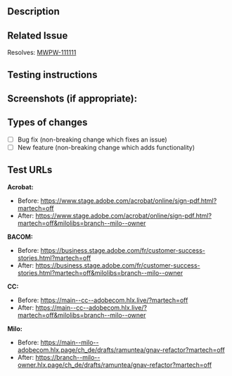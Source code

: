 ## Description

## Related Issue
Resolves: [MWPW-111111](https://jira.corp.adobe.com/browse/MWPW-111111)

## Testing instructions

## Screenshots (if appropriate):

## Types of changes

- [ ] Bug fix (non-breaking change which fixes an issue)
- [ ] New feature (non-breaking change which adds functionality)

## Test URLs
**Acrobat:**
- Before: https://www.stage.adobe.com/acrobat/online/sign-pdf.html?martech=off
- After: https://www.stage.adobe.com/acrobat/online/sign-pdf.html?martech=off&milolibs=branch--milo--owner

**BACOM:**
- Before: https://business.stage.adobe.com/fr/customer-success-stories.html?martech=off
- After: https://business.stage.adobe.com/fr/customer-success-stories.html?martech=off&milolibs=branch--milo--owner

**CC:**
- Before: https://main--cc--adobecom.hlx.live/?martech=off
- After: https://main--cc--adobecom.hlx.live/?martech=off&milolibs=branch--milo--owner

**Milo:**
- Before: https://main--milo--adobecom.hlx.page/ch_de/drafts/ramuntea/gnav-refactor?martech=off
- After: https://branch--milo--owner.hlx.page/ch_de/drafts/ramuntea/gnav-refactor?martech=off